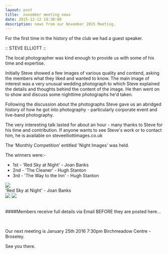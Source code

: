 ```yaml
---
layout: post
title:  november meeting news
date: 2015-12-12 19:30:00
description: news from our November 2015 Meeting.
---
```


For the first time in the history of the club we had a guest speaker. 

:: STEVE ELLIOTT ::

The local photographer was kind enough to provide us with some of his time and expertise.

Initially Steve showed a few images of various quality and contend, asking the members what they liked and wanted to know. The main image of interest was a very unusual wedding photograph to which Steve explained the details and thoughts behind the content of the image. He then went on to show and discuss some nighttime photographs he'd taken.

Following the discussion about the photographs Steve gave us an abridged history of how he got into photography - particularly corporate event and live-band photography.

The very interesting talk lasted for about an hour - many thanks to Steve for his time and contribution. If anyone wants to see Steve's work or to contact him, he is available on steveelliottimages.co.uk


The ‘Monthly Competition’ entitled 'Night Images' was held.

The winners were:-

<ul>
	<li>1st - 'Red Sky at Night' - Joan Banks</li>
	<li>2nd - 'The Cleaner' - Hugh Stanton</li>
	<li>3rd - 'The Way to the Inn' - Hugh Stanton</li>
</ul>

<div class="img_row">
	<img class="col three" src="{{ site.baseurl }}/assets/img/Red-Sky-At-Night.jpg">
</div>
<div class="col three caption">
	'Red Sky at Night' - Joan Banks
</div>

<div class="img_row">
	<img class="col two" src="{{ site.baseurl }}/assets/img/The-Cleaner.jpg">
	<img class="col one" src="{{ site.baseurl }}/assets/img/The-Way-To-The-Inn.jpg">
</div>

<br>

####Members receive full details via Email BEFORE they are posted here...

<br>

Our next meeting is January 25th 2016 7:30pm Birchmeadow Centre - Broseley.

See you there.